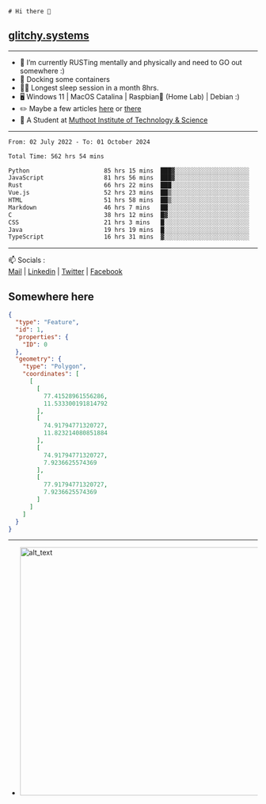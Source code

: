 ```
# Hi there 👋
```
## [glitchy.systems](https://glitchy.systems)
---

- 🌱 I’m currently RUSTing mentally and physically and need to GO out somewhere :)
- 🐋 Docking some containers
- 😶‍🌫️ Longest sleep session in a month 8hrs.
- 🖥️ Windows 11 | MacOS Catalina | Raspbian🥧 (Home Lab) | Debian :)
- ✏️ Maybe a few articles [here](https://medium.com/@advaithnarayanan8) or [there](https://medium.com/@advaithnarayanan8)
- 📑 A Student at [Muthoot Institute of Technology & Science](https://mgmits.ac.in/)



---

<!--START_SECTION:waka-->

```txt
From: 02 July 2022 - To: 01 October 2024

Total Time: 562 hrs 54 mins

Python                     85 hrs 15 mins  ███▓░░░░░░░░░░░░░░░░░░░░░   15.15 %
JavaScript                 81 hrs 56 mins  ███▓░░░░░░░░░░░░░░░░░░░░░   14.56 %
Rust                       66 hrs 22 mins  ███░░░░░░░░░░░░░░░░░░░░░░   11.79 %
Vue.js                     52 hrs 23 mins  ██▒░░░░░░░░░░░░░░░░░░░░░░   09.31 %
HTML                       51 hrs 58 mins  ██▒░░░░░░░░░░░░░░░░░░░░░░   09.23 %
Markdown                   46 hrs 7 mins   ██░░░░░░░░░░░░░░░░░░░░░░░   08.19 %
C                          38 hrs 12 mins  █▓░░░░░░░░░░░░░░░░░░░░░░░   06.79 %
CSS                        21 hrs 3 mins   █░░░░░░░░░░░░░░░░░░░░░░░░   03.74 %
Java                       19 hrs 19 mins  █░░░░░░░░░░░░░░░░░░░░░░░░   03.43 %
TypeScript                 16 hrs 31 mins  ▓░░░░░░░░░░░░░░░░░░░░░░░░   02.94 %
```

<!--END_SECTION:waka-->

---

📫 Socials :<br>
[Mail](mailto:advaith@glitchy.systems) | [Linkedin](https://www.linkedin.com/in/advaith-narayanan-a72152214/) | [Twitter](https://twitter.com/advaithnarayan) | [Facebook](https://screenmessage.com/qinq)

## Somewhere here

```geojson
{
  "type": "Feature",
  "id": 1,
  "properties": {
    "ID": 0
  },
  "geometry": {
    "type": "Polygon",
    "coordinates": [
      [
        [
          77.41528961556286,
          11.533300191814792
        ],
        [
          74.91794771320727,
          11.823214080851884
        ],
        [
          74.91794771320727,
          7.9236625574369
        ],
        [
          77.91794771320727,
          7.9236625574369
        ]
      ]
    ]
  }
}
```


--- 
- [<img alt="alt_text" width="500px" src="https://valid.x86.fr/cache/banner/xv24bv-6.png" />](https://valid.x86.fr/xv24bv)


